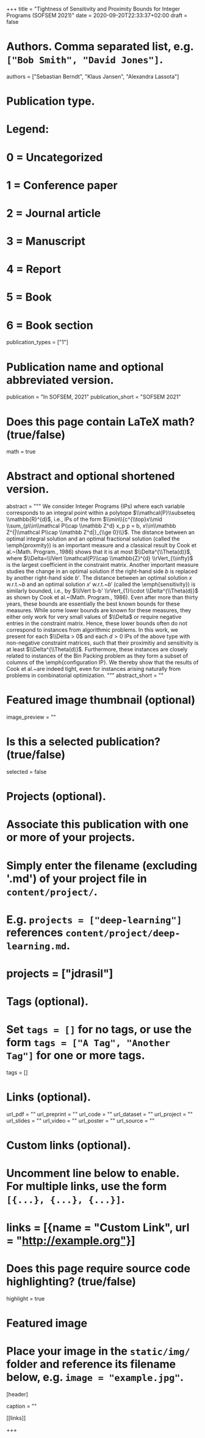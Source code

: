 +++
title = "Tightness of Sensitivity and Proximity Bounds for Integer Programs (SOFSEM 2021)"
date = 2020-09-20T22:33:37+02:00
draft = false

# Authors. Comma separated list, e.g. `["Bob Smith", "David Jones"]`.
authors = ["Sebastian Berndt", "Klaus Jansen", "Alexandra Lassota"]

# Publication type.
# Legend:
# 0 = Uncategorized
# 1 = Conference paper
# 2 = Journal article
# 3 = Manuscript
# 4 = Report
# 5 = Book
# 6 = Book section
publication_types = ["1"]

# Publication name and optional abbreviated version.
publication = "In SOFSEM, 2021"
publication_short = "SOFSEM 2021"

# Does this page contain LaTeX math? (true/false)
math = true

# Abstract and optional shortened version.
abstract = """
 We consider Integer Programs (IPs) where each variable corresponds to an
integral point within a polytope $\\mathcal{P}\\subseteq \\mathbb{R}^{d}$, i.e., IPs of the form
$\\min\\{c^{\\top}x\\mid \\sum_{p\\in\\mathcal P\\cap \\mathbb Z^d} x_p p = b,
x\\in\\mathbb Z^{|\\mathcal P\\cap \\mathbb Z^d|}_{\\ge 0}\\}$.
The distance between an optimal integral solution and an optimal
fractional solution (called the \\emph{proxmity}) is an important measure and a classical result by Cook et
al.~(Math. Program., 1986) shows that it is at most $\\Delta^{\\Theta(d)}$, where
$\\Delta=\\lVert \\mathcal{P}\\cap \\mathbb{Z}^{d} \\rVert_{\\infty}$ is the largest
coefficient in the constraint matrix.
Another important measure studies the change in an optimal solution if the
right-hand side $b$ is replaced by another right-hand side $b'$. The
distance between an optimal solution $x$ w.r.t.~$b$ and an optimal solution
$x'$ w.r.t.~$b'$ (called the \\emph{sensitivity}) is similarly bounded, i.e., by $\\lVert
b-b' \\rVert_{1}\\cdot \\Delta^{\\Theta(d)}$ as shown by Cook et al.~(Math. Program., 1986).
Even after more than thirty years, these bounds are essentially the best known
bounds for these measures.
While some lower bounds are known for these measures, they either only work
for very small values of $\\Delta$ or require negative entries in the
constraint matrix.
Hence, these lower bounds often do not correspond to instances from
algorithmic problems.
In this work, we present for each $\\Delta > 0$ and each $d > 0$ IPs of the
above type with non-negative constraint matrices, such that their proximitiy and
sensitivity is at least $\\Delta^{\\Theta(d)}$.
Furthermore, these instances are closely related to instances of the Bin
Packing problem as they form a subset of columns of the \\emph{configuration IP}.
We thereby show that the results of Cook et al.~are indeed tight, even for
instances arising naturally from problems in combinatorial optimization. 
 """
abstract_short = ""

# Featured image thumbnail (optional)
image_preview = ""

# Is this a selected publication? (true/false)
selected = false

# Projects (optional).
#   Associate this publication with one or more of your projects.
#   Simply enter the filename (excluding '.md') of your project file in `content/project/`.
#   E.g. `projects = ["deep-learning"]` references `content/project/deep-learning.md`.
# projects = ["jdrasil"]

# Tags (optional).
#   Set `tags = []` for no tags, or use the form `tags = ["A Tag", "Another Tag"]` for one or more tags.
tags = []

# Links (optional).
url_pdf = ""
url_preprint = ""
url_code = ""
url_dataset = ""
url_project = ""
url_slides = ""
url_video = ""
url_poster = ""
url_source = ""

# Custom links (optional).
#   Uncomment line below to enable. For multiple links, use the form `[{...}, {...}, {...}]`.
# links = [{name = "Custom Link", url = "http://example.org"}]


# Does this page require source code highlighting? (true/false)
highlight = true

# Featured image
# Place your image in the `static/img/` folder and reference its filename below, e.g. `image = "example.jpg"`.
[header]

caption = ""

    
[[links]]

+++
